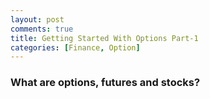 ```yaml
---
layout: post
comments: true
title: Getting Started With Options Part-1
categories: [Finance, Option]
---
```


### What are options, futures and stocks?

